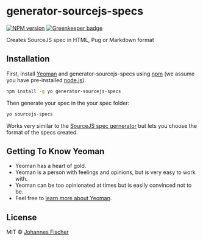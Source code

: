# generator-sourcejs-specs

[![NPM version][npm-image]][npm-url]
[![Greenkeeper badge](https://badges.greenkeeper.io/JohannesFischer/generator-sourcejs-specs.svg)](https://greenkeeper.io/)

Creates SourceJS spec in HTML, Pug or Markdown format

## Installation

First, install [Yeoman](http://yeoman.io) and generator-sourcejs-specs using [npm](https://www.npmjs.com/) (we assume you have pre-installed [node.js](https://nodejs.org/)).

```bash
npm install -g yo generator-sourcejs-specs
```

Then generate your spec in the your spec folder:

```bash
yo sourcejs-specs
```

Works very similar to the [SourceJS spec gernerator](https://github.com/sourcejs/generator-sourcejs) but lets you choose the format of the specs created.

## Getting To Know Yeoman

 * Yeoman has a heart of gold.
 * Yeoman is a person with feelings and opinions, but is very easy to work with.
 * Yeoman can be too opinionated at times but is easily convinced not to be.
 * Feel free to [learn more about Yeoman](http://yeoman.io/).

## License

MIT © [Johannes Fischer](https://johannesfischer.github.io/)


[npm-image]: https://badge.fury.io/js/generator-sourcejs-specs.svg
[npm-url]: https://npmjs.org/package/generator-sourcejs-specs
